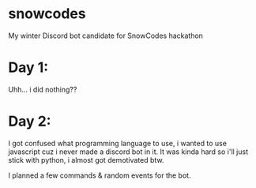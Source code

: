 # snowcodes
My winter Discord bot candidate for SnowCodes hackathon

# Day 1:
Uhh... i did nothing??

# Day 2:
I got confused what programming language to use, i wanted to use javascript cuz i never made a discord bot in it.
It was kinda hard so i'll just stick with python, i almost got demotivated btw.

I planned a few commands & random events for the bot.
